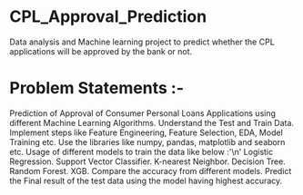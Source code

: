 # CPL_Approval_Prediction
Data analysis and Machine learning project to predict whether the CPL applications will be approved by the bank or not.

# Problem Statements :-
Prediction of Approval of Consumer Personal Loans Applications using different Machine Learning Algorithms.
Understand the Test and Train Data.
Implement steps like Feature Engineering, Feature Selection, EDA, Model Training etc.
Use the libraries like numpy, pandas, matplotlib and seaborn etc.
Usage of different models to train the data like below :'\n'
    Logistic Regression.
    Support Vector Classifier.
    K-nearest Neighbor.
    Decision Tree.
    Random Forest.
    XGB.
Compare the accuracy from different models.
Predict the Final result of the test data using the model having highest accuracy.

